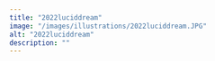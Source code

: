 ```yaml
---
title: "2022luciddream"
image: "/images/illustrations/2022luciddream.JPG"
alt: "2022luciddream"
description: ""
---
```



